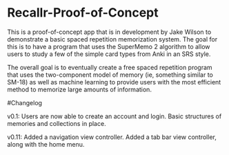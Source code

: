 # Recallr-Proof-of-Concept

This is a proof-of-concept app that is in development by Jake Wilson to demonstrate a basic spaced repetition memorization system. The goal for this is to have a program that uses the SuperMemo 2 algorithm to allow users to study a few of the simple card types from Anki in an SRS style.

The overall goal is to eventually create a free spaced repetition program that uses the two-component model of memory (ie, something similar to SM-18) as well as machine learning to provide users with the most efficient method to memorize large amounts of information.



#Changelog

v0.1: Users are now able to create an account and login. Basic structures of memories and collections in place.

v0.11: Added a navigation view controller. Added a tab bar view controller, along with the home menu.
